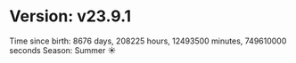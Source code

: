 # Version: v23.9.1
Time since birth: 8676 days, 208225 hours, 12493500 minutes, 749610000 seconds
Season: Summer ☀️
